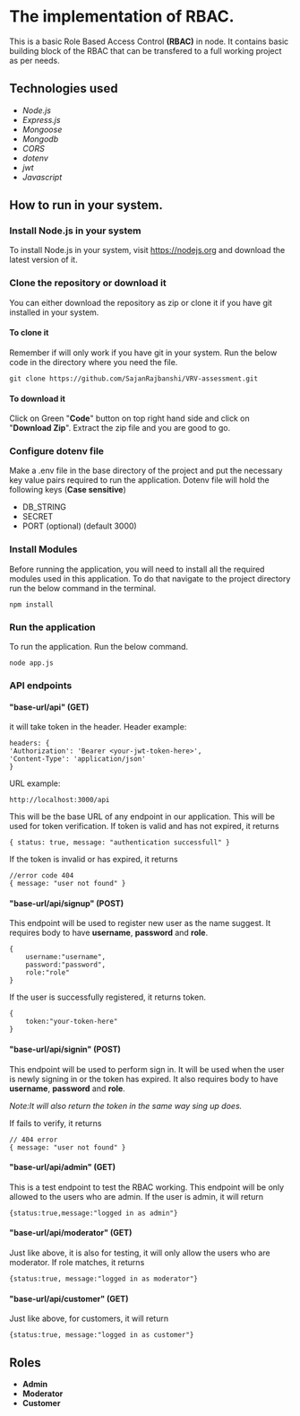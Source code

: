 # The implementation of RBAC.
This is a basic Role Based Access Control **(RBAC)** in node. It contains basic building block of the RBAC that can be transfered to a full working project as per needs.

## Technologies used
- *Node.js*
- *Express.js*
- *Mongoose*
- *Mongodb*
- *CORS*
- *dotenv*
- *jwt*
- *Javascript*

## How to run in your system.
### Install Node.js in your system
To install Node.js in your system, visit https://nodejs.org and download the latest version of it.

### Clone the repository or download it
You can either download the repository as zip or clone it if you have git installed in your system.
#### To clone it
Remember if will only work if you have git in your system. Run the below code in the directory where you need the file.
```
git clone https://github.com/SajanRajbanshi/VRV-assessment.git
```

#### To download it
 Click on Green "**Code**" button on top right hand side and click on "**Download Zip**".
 Extract the zip file and you are good to go.


### Configure dotenv file
Make a .env file in the base directory of the project and put the necessary key value pairs required to run the application.
Dotenv file will hold the following keys (**Case sensitive**)
- DB_STRING
- SECRET
- PORT (optional) (default 3000)
### Install Modules
Before running the application, you will need to install all the required modules used in this application. To do that navigate to the project directory run the below command in the terminal.
```
npm install
```

### Run the application
To run the application. Run the below command.
```
node app.js
```
### API endpoints
#### "base-url/api" (GET)
it will take token in the header.
Header example:
```
headers: {
'Authorization': 'Bearer <your-jwt-token-here>',
'Content-Type': 'application/json'
}
```
URL example:
```
http://localhost:3000/api
```
This will be the base URL of any endpoint in our application.
This will be used for token verification. If token is valid and has not expired, it returns
```
{ status: true, message: "authentication successfull" }
```

If the token is invalid or has expired, it returns
```
//error code 404
{ message: "user not found" }
```

#### "base-url/api/signup" (POST)
This endpoint will be used to register new user as the name suggest. It requires body to have **username**, **password** and **role**.
```
{
    username:"username",
    password:"password",
    role:"role"
}
```
If the user is successfully registered, it returns token.
```
{
    token:"your-token-here"
}
```

#### "base-url/api/signin" (POST)
This endpoint will be used to perform sign in. It will be used when the user is newly signing in or the token has expired.
It also requires body to have **username**, **password** and **role**.

*Note:It will also return the token in the same way sing up does.*

If fails to verify, it returns
```
// 404 error
{ message: "user not found" }
```


#### "base-url/api/admin" (GET)
This is a test endpoint to test the RBAC working. This endpoint will be only allowed to the users who are admin. If the user is admin, it will return
```
{status:true,message:"logged in as admin"}
```
#### "base-url/api/moderator" (GET)
Just like above, it is also for testing, it will only allow the users who are moderator. If role matches, it returns
```
{status:true, message:"logged in as moderator"}
```
#### "base-url/api/customer" (GET)
Just like above, for customers, it will return
```
{status:true, message:"logged in as customer"}
```

## Roles
- **Admin**
- **Moderator**
- **Customer**

